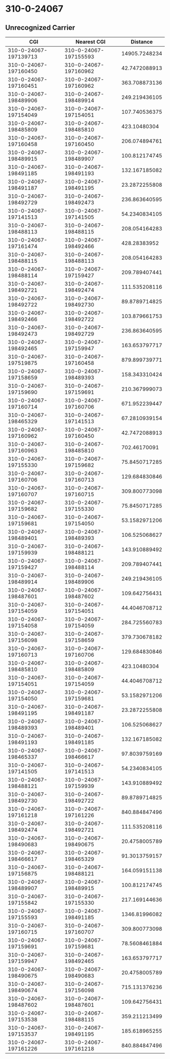 # 310-0-24067
## Unrecognized Carrier


| CGI | Nearest CGI | Distance |
|-----|-------------|----------|
| 310-0-24067-197139713 | 310-0-24067-197155593 | 14905.7248234 |
| 310-0-24067-197160450 | 310-0-24067-197160962 | 42.7472088913 |
| 310-0-24067-197160451 | 310-0-24067-197160962 | 363.708873136 |
| 310-0-24067-198489906 | 310-0-24067-198489914 | 249.219436105 |
| 310-0-24067-197154049 | 310-0-24067-197154051 | 107.740536375 |
| 310-0-24067-198485809 | 310-0-24067-198485810 | 423.10480304 |
| 310-0-24067-197160458 | 310-0-24067-197160450 | 206.074894761 |
| 310-0-24067-198489915 | 310-0-24067-198489907 | 100.812174745 |
| 310-0-24067-198491185 | 310-0-24067-198491193 | 132.167185082 |
| 310-0-24067-198491187 | 310-0-24067-198491195 | 23.2872255808 |
| 310-0-24067-198492729 | 310-0-24067-198492473 | 236.863640595 |
| 310-0-24067-197141513 | 310-0-24067-197141505 | 54.2340834105 |
| 310-0-24067-198488113 | 310-0-24067-198488115 | 208.054164283 |
| 310-0-24067-197161474 | 310-0-24067-198492466 | 428.28383952 |
| 310-0-24067-198488115 | 310-0-24067-198488113 | 208.054164283 |
| 310-0-24067-198488114 | 310-0-24067-197159427 | 209.789407441 |
| 310-0-24067-198492721 | 310-0-24067-198492474 | 111.535208116 |
| 310-0-24067-198492722 | 310-0-24067-198492730 | 89.8789714825 |
| 310-0-24067-198492466 | 310-0-24067-198492722 | 103.879661753 |
| 310-0-24067-198492473 | 310-0-24067-198492729 | 236.863640595 |
| 310-0-24067-198492465 | 310-0-24067-197159947 | 163.653797717 |
| 310-0-24067-197519875 | 310-0-24067-197160458 | 879.899739771 |
| 310-0-24067-197158659 | 310-0-24067-198489393 | 158.343310424 |
| 310-0-24067-197159690 | 310-0-24067-197159691 | 210.367999073 |
| 310-0-24067-197160714 | 310-0-24067-197160706 | 671.952239447 |
| 310-0-24067-198465329 | 310-0-24067-197141513 | 67.2810939154 |
| 310-0-24067-197160962 | 310-0-24067-197160450 | 42.7472088913 |
| 310-0-24067-197160963 | 310-0-24067-198485810 | 702.46170091 |
| 310-0-24067-197155330 | 310-0-24067-197159682 | 75.8450717285 |
| 310-0-24067-197160706 | 310-0-24067-197160713 | 129.684830846 |
| 310-0-24067-197160707 | 310-0-24067-197160715 | 309.800773098 |
| 310-0-24067-197159682 | 310-0-24067-197155330 | 75.8450717285 |
| 310-0-24067-197159681 | 310-0-24067-197154050 | 53.1582971206 |
| 310-0-24067-198489401 | 310-0-24067-198489393 | 106.525068627 |
| 310-0-24067-197159939 | 310-0-24067-198488121 | 143.910889492 |
| 310-0-24067-197159427 | 310-0-24067-198488114 | 209.789407441 |
| 310-0-24067-198489914 | 310-0-24067-198489906 | 249.219436105 |
| 310-0-24067-198487601 | 310-0-24067-198487602 | 109.642756431 |
| 310-0-24067-197154059 | 310-0-24067-197154051 | 44.4046708712 |
| 310-0-24067-197154058 | 310-0-24067-197154059 | 284.725560783 |
| 310-0-24067-197156098 | 310-0-24067-197158659 | 379.730678182 |
| 310-0-24067-197160713 | 310-0-24067-197160706 | 129.684830846 |
| 310-0-24067-198485810 | 310-0-24067-198485809 | 423.10480304 |
| 310-0-24067-197154051 | 310-0-24067-197154059 | 44.4046708712 |
| 310-0-24067-197154050 | 310-0-24067-197159681 | 53.1582971206 |
| 310-0-24067-198491195 | 310-0-24067-198491187 | 23.2872255808 |
| 310-0-24067-198489393 | 310-0-24067-198489401 | 106.525068627 |
| 310-0-24067-198491193 | 310-0-24067-198491185 | 132.167185082 |
| 310-0-24067-198465337 | 310-0-24067-198466617 | 97.8039759169 |
| 310-0-24067-197141505 | 310-0-24067-197141513 | 54.2340834105 |
| 310-0-24067-198488121 | 310-0-24067-197159939 | 143.910889492 |
| 310-0-24067-198492730 | 310-0-24067-198492722 | 89.8789714825 |
| 310-0-24067-197161218 | 310-0-24067-197161226 | 840.884847496 |
| 310-0-24067-198492474 | 310-0-24067-198492721 | 111.535208116 |
| 310-0-24067-198490683 | 310-0-24067-198490675 | 20.4758005789 |
| 310-0-24067-198466617 | 310-0-24067-198465329 | 91.3013759157 |
| 310-0-24067-197156875 | 310-0-24067-198488121 | 164.059151138 |
| 310-0-24067-198489907 | 310-0-24067-198489915 | 100.812174745 |
| 310-0-24067-197155842 | 310-0-24067-197155330 | 217.169144636 |
| 310-0-24067-197155593 | 310-0-24067-198491185 | 1346.81996082 |
| 310-0-24067-197160715 | 310-0-24067-197160707 | 309.800773098 |
| 310-0-24067-197159691 | 310-0-24067-197159681 | 78.5608461884 |
| 310-0-24067-197159947 | 310-0-24067-198492465 | 163.653797717 |
| 310-0-24067-198490675 | 310-0-24067-198490683 | 20.4758005789 |
| 310-0-24067-198490674 | 310-0-24067-197156098 | 715.131376236 |
| 310-0-24067-198487602 | 310-0-24067-198487601 | 109.642756431 |
| 310-0-24067-197153538 | 310-0-24067-198488115 | 359.211213499 |
| 310-0-24067-197153537 | 310-0-24067-198491195 | 185.618965255 |
| 310-0-24067-197161226 | 310-0-24067-197161218 | 840.884847496 |
